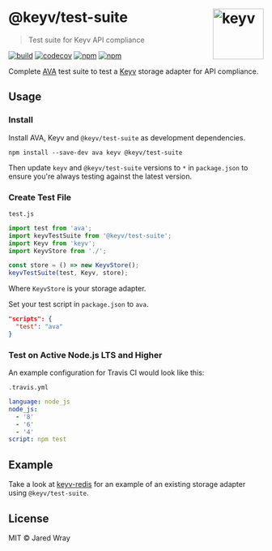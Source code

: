 # @keyv/test-suite [<img width="100" align="right" src="https://jaredwray.com/images/keyv.svg" alt="keyv">](https://github.com/jaredwra/keyv)

> Test suite for Keyv API compliance

[![build](https://github.com/jaredwray/keyv/actions/workflows/tests.yaml/badge.svg)](https://github.com/jaredwray/keyv/actions/workflows/tests.yaml)
[![codecov](https://codecov.io/gh/jaredwray/keyv/branch/main/graph/badge.svg?token=bRzR3RyOXZ)](https://codecov.io/gh/jaredwray/keyv)
[![npm](https://img.shields.io/npm/v/@keyv/test-suite.svg)](https://www.npmjs.com/package/@keyv/test-suite)
[![npm](https://img.shields.io/npm/dm/@keyv/test-suite)](https://npmjs.com/package/@keyv/test-suite)

Complete [AVA](https://github.com/avajs/ava) test suite to test a [Keyv](https://github.com/jaredwray/keyv) storage adapter for API compliance.

## Usage

### Install

Install AVA, Keyv and `@keyv/test-suite` as development dependencies.

```shell
npm install --save-dev ava keyv @keyv/test-suite
```

Then update `keyv` and `@keyv/test-suite` versions to `*` in `package.json` to ensure you're always testing against the latest version.

### Create Test File

`test.js`

```js
import test from 'ava';
import keyvTestSuite from '@keyv/test-suite';
import Keyv from 'keyv';
import KeyvStore from './';

const store = () => new KeyvStore();
keyvTestSuite(test, Keyv, store);
```

Where `KeyvStore` is your storage adapter.

Set your test script in `package.json` to `ava`.
```json
"scripts": {
  "test": "ava"
}
```

### Test on Active Node.js LTS and Higher

An example configuration for Travis CI would look like this:

`.travis.yml`

```yaml
language: node_js
node_js:
  - '8'
  - '6'
  - '4'
script: npm test
```

## Example

Take a look at [keyv-redis](https://github.com/jaredwray/keyv-redis) for an example of an existing storage adapter using `@keyv/test-suite`.

## License

MIT © Jared Wray
